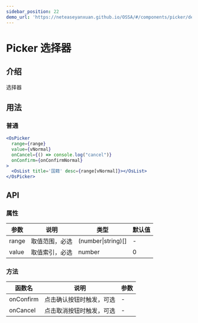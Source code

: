 ```yaml
---
sidebar_position: 22
demo_url: 'https://neteaseyanxuan.github.io/OSSA/#/components/picker/demo/index'
---
```


# Picker 选择器

## 介绍
选择器

## 用法
### 普通
```jsx
<OsPicker
  range={range}
  value={vNormal}
  onCancel={() => console.log("cancel")}
  onConfirm={onConfirmNormal}
>
  <OsList title='国籍' desc={range[vNormal]}></OsList>
</OsPicker>
```



## API
### 属性
|参数|说明|类型|默认值|
|------|------|------|------|
|range|取值范围，必选|(number\|string)[]|-|
|value|取值索引，必选|number|0|


### 方法
|函数名|说明|参数|
|------|------|------|
|onConfirm|点击确认按钮时触发，可选|-|
|onCancel|点击取消按钮时触发，可选|-|

